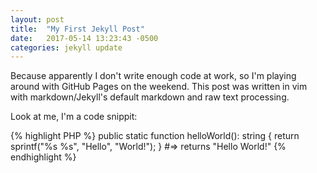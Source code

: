 ```yaml
---
layout: post
title:  "My First Jekyll Post"
date:   2017-05-14 13:23:43 -0500
categories: jekyll update
---
```


Because apparently I don't write enough code at work, so I'm playing around with GitHub Pages on the weekend.  This post was written in vim with markdown/Jekyll's default markdown and raw text processing.

Look at me, I'm a code snippit:

{% highlight PHP %}
public static function helloWorld(): string {
  return sprintf("%s %s", "Hello", "World!");
}
#=> returns "Hello World!"
{% endhighlight %}
